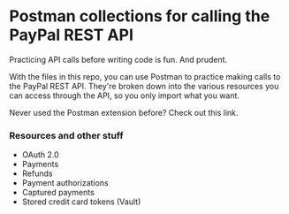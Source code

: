 Postman collections for calling the PayPal REST API
======

Practicing API calls before writing code is fun. And prudent.

With the files in this repo, you can use Postman to practice making calls to the PayPal REST API. They're broken down into the various resources you can access through the API, so you only import what you want.

Never used the Postman extension before? Check out this link.

### Resources and other stuff
* OAuth 2.0
* Payments
* Refunds
* Payment authorizations
* Captured payments
* Stored credit card tokens (Vault)
